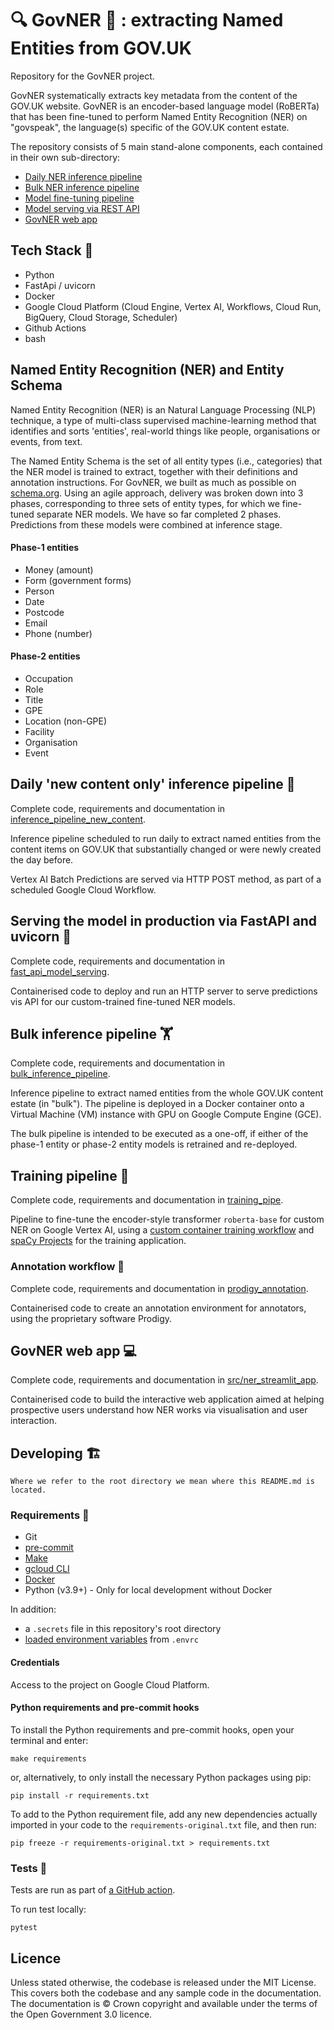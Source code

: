# :mag: GovNER :monocle_face: : extracting Named Entities from GOV.UK

Repository for the GovNER project.

GovNER systematically extracts key metadata from the content of the GOV.UK website. GovNER is an encoder-based language model (RoBERTa) that has been fine-tuned to perform Named Entity Recognition (NER) on "govspeak", the language(s) specific of the GOV.UK content estate.

The repository consists of 5 main stand-alone components, each contained in their own sub-directory:

- [Daily NER inference pipeline](#daily-new-content-only-inference-pipeline-rocket)
- [Bulk NER inference pipeline](#bulk-inference-pipeline-weight_lifting)
- [Model fine-tuning pipeline](#training-pipeline-running)
- [Model serving via REST API](#serving-the-model-in-production-via-fastapi-and-uvicorn-unicorn)
- [GovNER web app](#govner-web-app-computer)


## Tech Stack :cherries:

* Python
* FastApi / uvicorn
* Docker
* Google Cloud Platform  (Cloud Engine, Vertex AI, Workflows, Cloud Run, BigQuery, Cloud Storage,  Scheduler)
* Github Actions
* bash


## Named Entity Recognition (NER) and Entity Schema

Named Entity Recognition (NER) is an Natural Language Processing (NLP) technique, a type of multi-class supervised machine-learning method that identifies and sorts 'entities', real-world things like people, organisations or events, from text.

The Named Entity Schema is the set of all entity types (i.e., categories) that the NER model is trained to extract, together with their definitions and annotation instructions. For GovNER, we built as much as possible on [schema.org](https://schema.org/). Using an agile approach, delivery was broken down into 3 phases, corresponding to three sets of entity types, for which we fine-tuned separate NER models. We have so far completed 2 phases. Predictions from these models were combined at inference stage.

#### Phase-1 entities

- Money (amount)
- Form (government forms)
- Person
- Date
- Postcode
- Email
- Phone (number)

#### Phase-2 entities

- Occupation
- Role
- Title
- GPE
- Location (non-GPE)
- Facility
- Organisation
- Event


## Daily 'new content only' inference pipeline :rocket:

Complete code, requirements and documentation in [inference_pipeline_new_content](/inference_pipeline_new_content/).

Inference pipeline scheduled to run daily to extract named entities from the content items on GOV.UK that substantially changed or were newly created the day before.

Vertex AI Batch Predictions are served via HTTP POST method, as part of a scheduled Google Cloud Workflow.

## Serving the model in production via FastAPI and uvicorn :unicorn:

Complete code, requirements and documentation in [fast_api_model_serving](/fast_api_model_serving).

Containerised code to deploy and run an HTTP server to serve predictions vis API for our custom-trained fine-tuned NER models.


## Bulk inference pipeline :weight_lifting:

Complete code, requirements and documentation in [bulk_inference_pipeline](/bulk_inference_pipeline).

Inference pipeline to extract named entities from the whole GOV.UK content estate (in "bulk").
The pipeline is deployed in a Docker container onto a Virtual Machine (VM) instance with GPU on Google Compute Engine (GCE).

The bulk pipeline is intended to be executed as a one-off, if either of the phase-1 entity or phase-2 entity models is retrained and re-deployed.


## Training pipeline :running:

Complete code, requirements and documentation in [training_pipe](/training_pipe).

Pipeline to fine-tune the encoder-style transformer `roberta-base` for custom NER on Google Vertex AI, using a [custom container training workflow](https://cloud.google.com/vertex-ai/docs/training/overview#workflow_for_custom_training) and [spaCy Projects](https://spacy.io/usage/projects) for the training application.


### Annotation workflow :pencil:

Complete code, requirements and documentation in [prodigy_annotation](/prodigy_annotation).

Containerised code to create an annotation environment for annotators, using the proprietary software Prodigy.


## GovNER web app :computer:

Complete code, requirements and documentation in [src/ner_streamlit_app](/src/ner_streamlit_app).

Containerised code to build the interactive web application aimed at helping prospective users understand how NER works via visualisation and user interaction.


## Developing :building_construction:

```{warning}
Where we refer to the root directory we mean where this README.md is located.
```

### Requirements :construction:

- Git
- [pre-commit](https://pre-commit.com/)
- [Make](https://formulae.brew.sh/formula/make)
- [gcloud CLI](https://cloud.google.com/sdk/gcloud)
- [Docker](https://www.docker.com/)
- Python (v3.9+) - Only for local development without Docker

In addition:

- a `.secrets` file in this repository's root directory
- [loaded environment variables](/docs/user_guide/loading_environment_variables.md) from `.envrc`

#### Credentials

Access to the project on Google Cloud Platform.


#### Python requirements and pre-commit hooks

To install the Python requirements and pre-commit hooks, open your terminal and enter:

```shell
make requirements
```

or, alternatively, to only install the necessary Python packages using pip:

```shell
pip install -r requirements.txt
```

To add to the Python requirement file, add any new dependencies actually imported in your code to the `requirements-original.txt` file, and then run:

```shell
pip freeze -r requirements-original.txt > requirements.txt
```

### Tests :vertical_traffic_light:

Tests are run as part of [a GitHub action](/.github/workflows/ci.yml).

To run test locally:

```shell
pytest
```

## Licence

Unless stated otherwise, the codebase is released under the MIT License. This covers
both the codebase and any sample code in the documentation. The documentation is ©
Crown copyright and available under the terms of the Open Government 3.0 licence.
